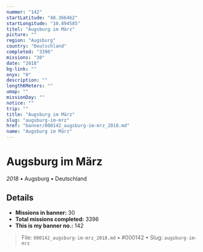 ```yaml
---
nummer: "142"
startLatitude: "48.366462"
startLongitude: "10.894585"
titel: "Augsburg im März"
picture: ""
region: "Augsburg"
country: "Deutschland"
completed: "3396"
missions: "30"
date: "2018"
bg-link: ""
onyx: "0"
description: ""
lengthKMeters: ""
umap: ""
missionDay: ""
notice: ""
trip: ""
title: "Augsburg im März"
slug: "augsburg-im-mrz"
href: "banner/000142_augsburg-im-mrz_2018.md"
name: "Augsburg im März"
---
```

# Augsburg im März

*2018* • Augsburg • Deutschland





## Details

- **Missions in banner:** 30
- **Total missions completed:** 3396
- **This is my banner no.:** 142






> File: `000142_augsburg-im-mrz_2018.md`
> • #000142
> • Slug: `augsburg-im-mrz`
